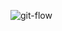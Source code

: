 ![git-flow](https://cdn.discordapp.com/attachments/1040955219175022592/1040956086620000286/GitFlow.png)